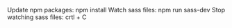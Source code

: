 Update npm packages: npm install
Watch sass files: npm run sass-dev
Stop watching sass files: crtl + C